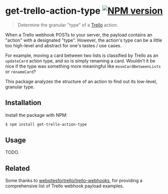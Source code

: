 # get-trello-action-type [![NPM version](http://img.shields.io/npm/v/get-trello-action-type.svg?style=flat-square)](https://www.npmjs.org/package/get-trello-action-type)

> Determine the granular "type" of a [Trello](https://trello.com) action.

When a Trello webhook POSTs to your server, the payload contains an "action" with a designated "type". However, the action's type can be a little too high-level and abstract for one's tastes / use cases.

For example, moving a card between two lists is classified by Trello as an `updateCard` action type, and so is simply renaming a card. Wouldn't it be nice if the type was something more meaningful like `moveCardBetweenLists` or `renameCard`?

This package analyzes the structure of an action to find out its low-level, granular type.

## Installation

Install the package with NPM:

```bash
$ npm install get-trello-action-type
```

## Usage

TODO.

## Related

Some thanks to [websitesfortrello/trello-webhooks](https://github.com/websitesfortrello/trello-webhooks), for providing a comprehensive list of Trello webhook payload examples.
